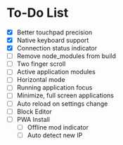# To-Do List

- [x] Better touchpad precision
- [x] Native keyboard support
- [x] Connection status indicator
- [ ] Remove node_modules from build
- [ ] Two finger scroll
- [ ] Active application modules
- [ ] Horizontal mode
- [ ] Running application focus
- [ ] Minimize, full screen applications
- [ ] Auto reload on settings change
- [ ] Block Editor
- [ ] PWA Install
  - [ ] Offline mod indicator
  - [ ] Auto detect new IP
